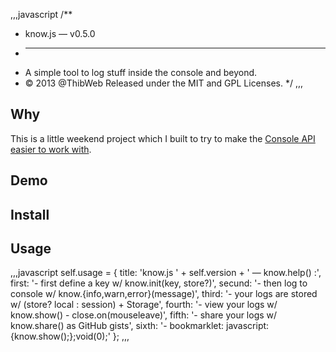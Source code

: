 ,,,javascript
  /**
   * know.js — v0.5.0
   * ---------------------------------------------------------------------
   * A simple tool to log stuff inside the console and beyond.
   * © 2013 @ThibWeb Released under the MIT and GPL Licenses.
   */
,,,

## Why

This is a little weekend project which I built to try to make the [Console API](https://getfirebug.com/wiki/index.php/Console_API) [easier to work with](http://lists.w3.org/Archives/Public/public-script-coord/2013JanMar/0180.html).

## Demo

## Install

## Usage

,,,javascript
  self.usage = {
    title: 'know.js ' + self.version + ' — know.help() :',
    first: '- first define a key w/ know.init(key, store?)',
    secund: '- then log to console w/ know.{info,warn,error}(message)',
    third: '- your logs are stored w/ (store? local : session) + Storage',
    fourth: '- view your logs w/ know.show() - close.on(mouseleave)',
    fifth: '- share your logs w/ know.share() as GitHub gists',
    sixth: '- bookmarklet: javascript:{know.show();};void(0);'
  };
,,,
